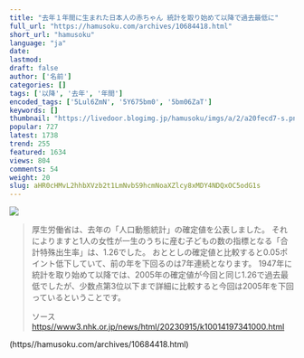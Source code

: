 ```yaml
---
title: "去年１年間に生まれた日本人の赤ちゃん 統計を取り始めて以降で過去最低に"
full_url: "https://hamusoku.com/archives/10684418.html"
short_url: "hamusoku"
language: "ja"
date: 
lastmod: 
draft: false
author: ['名前']
categories: []
tags: ['以降', '去年', '年間']
encoded_tags: ['5Lul6ZmN', '5Y675bm0', '5bm06ZaT']
keywords: []
thumbnail: "https://livedoor.blogimg.jp/hamusoku/imgs/a/2/a20fecd7-s.png"
popular: 727
latest: 1738
trend: 255
featured: 1634
views: 804
comments: 54
weight: 20
slug: aHR0cHMvL2hhbXVzb2t1LmNvbS9hcmNoaXZlcy8xMDY4NDQxOC5odG1s
---
```


![](https://livedoor.blogimg.jp/hamusoku/imgs/a/2/a20fecd7-s.png)

<blockquote><p></p><p>厚生労働省は、去年の「人口動態統計」の確定値を公表しました。 それによりますと1人の女性が一生のうちに産む子どもの数の指標となる「合計特殊出生率」は、1.26でした。 おととしの確定値と比較すると0.05ポイント低下していて、前の年を下回るのは7年連続となります。 1947年に統計を取り始めて以降では、2005年の確定値が今回と同じ1.26で過去最低でしたが、少数点第3位以下まで詳細に比較すると今回は2005年を下回っているということです。</p>ソース <a href='https//www3.nhk.or.jp/news/html/20230915/k10014197341000.html' target='blank'>https//www3.nhk.or.jp/news/html/20230915/k10014197341000.html</a></blockquote>

(https//hamusoku.com/archives/10684418.html)
